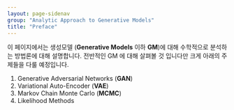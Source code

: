 ```yaml
---
layout: page-sidenav
group: "Analytic Approach to Generative Models"
title: "Preface"
---
```


이 페이지에서는 생성모델 (**Generative Models** 이하 **GM**)에 대해 수학적으로 분석하는 방법론에 대해 설명합니다. 전반적인 GM 에 대해 살펴볼 것 입니다만 크게 아래의 주제들을 다룰 예정입니다.

1. Generative Adversarial Networks (**GAN**)
2. Variational Auto-Encoder (**VAE**)
3. Markov Chain Monte Carlo (**MCMC**)
4. Likelihood Methods